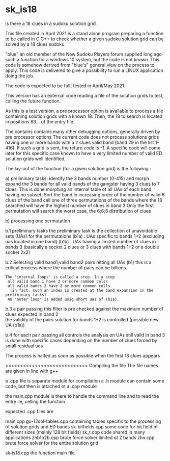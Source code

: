 # sk_is18
is there a 18 clues in a sudoku solution grid

This file created in April 2021 is a stand alone program preparing a function to be called in C C++ to check whether a given sudoku solution grid can be solved by a 18 clues sudoku.

"blue" an old member of the New Sudoku Players forum supplied long ago such a function for a windows 10 system, but the code is not known.
This code is somehow derived from "blue's" general view on the process to apply. This code is delivered to give a possibility to run a LINUX application doing the job.

The code is expected to be fullt tested in April/May 2021.

This version has an external code reading a file of the solution grids to test, calling the future function.

As this is a test version, a pre processor option is available to process a file containing solution grids with a known 18. Then, the 18 to search is located in positions 83... of the entry file.

The contains contains many other debugging options, generally driven by pre processor options
The current code does not process solutions grids having one or more bands with a 2 clues valid band (band 29 in the list 1-416). If such a grid is sent, the return code is -1. A specific code will come later for this specific case known to have a very limited number of valid ED solution grids well identified. 

The lay-out of the function (for a given solution grid) is the following :

a) preliminary tasks:
  identify the 3 bands number (0-415) and morph
  expand the 3 bands for all valid bands of the gangster having 3 clues to 7 clues.
    This is done morphing an internal table of all UAs of each band having no subset.
  Sort the band in increasing order of the number of valid 6 clues of the band
  call one of three permutations of the bands where the 18 searched will have the highest number of clues in band 3
    Only the first permutation will search the worst case, the 6;6;6 distribution of clues
    
b) processing one permutation

b.1 preliminary tasks 
    the preliminary task is the collection of unavoidable sets (UAs) for the permutations
    (b1a) . UAs specific to bands 1+2 (excluding uas located in one band)
    (b1b) . UAs having a limited number of clues in bands 3 (basically a socket 2 clues or 3 clues with bands 1+2 or a double socket 2x2)
    
b.2 Selecting valid band1;valid band2 pairs hitting all UAs (b1)
    this is a critical process where the number of pairs can be billions.
    
    The "internal loops" is called a step. In a step 
     all valid band 1 have 2 or more common celss 
     all valid bands 2 have 2 or more common cells
      (in fact, such an index is created at the band expansion in the preliminary tasks)
     An "outer loop" is added usig short uas of (b1a).
     
 b.3 a pair passing this filter is pre checked  against the maximum number of clues expected in band 2  
     the validity of the pairs solution for bands 1+2 is controlled (possible new UA (b1a))
     
 b.4 for each pair passing all controls
     the analysis on UAs still valid in band 3 is done with specific cases 
       depending on the number of clues forced by small residual uas 
    
 The process is halted as soon as possible when the first 18 clues appears
 
<<<<<<<<<<<<<<<<<<<<<<<<<<<< Compiling the file
The file names are given in line with g++ 

a .cpp file is separate module for compilation
a .h module can contain some code, but then is attached ot a .cpp module

the main.cpp module is there to handle the command line and to read the entry ile, celling the function

expected .cpp files are

main.cpp 
go-12sol-tables.cpp containing tables specific to the processing of solution grids and ED bands
sk-bitfields.cpp some code for bit field of different sizes (mainly 128 bit fields)
sk_t.cpp code shared in many applications
zhb1b2b.cpp brute force solver limited ot 2 bands
zhn.cpp brute force solver for the entire solution grid

sk-is18.cpp the function main file

